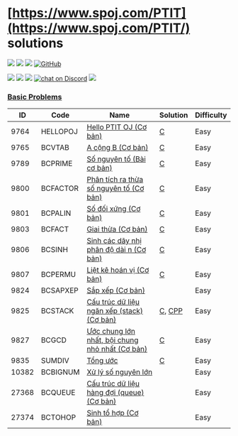 [https://www.spoj.com/PTIT](https://www.spoj.com/PTIT/) solutions
========

<p align="left">
  <a href="#"><img src="https://img.shields.io/endpoint?url=https%3A%2F%2Fhits.dwyl.com%2Ftmsangdev%2Fspoj-ptit-solution.json&label=visitors&color=blue"></a>
  <a href="#"><img src="https://img.shields.io/badge/language-C%2CC++-blue"></a>
  <a href="#"><img src="https://img.shields.io/github/repo-size/tmsangdev/spoj-ptit-solutions"></a>
  <a href="https://github.com/tmsangdev/spoj-ptit-solutions/blob/main/LICENSE"><img alt="GitHub" src="https://img.shields.io/github/license/tmsangdev/spoj-ptit-solutions?label=License"></a>
</p>

<p align="left">
  <a href="https://github.com/tmsangdev"><img src="https://img.shields.io/badge/author-tmsangdev-41454A?logo=github&labelColor=grey"></a>
  <a href="https://facebook.com/tmsangdev"><img src="https://img.shields.io/badge/facebook-tmsangdev-41454A?logo=facebook&logoColor=white&labelColor=blue"></a>
  <a href="https://www.youtube.com/@tmsangdev"><img src="https://img.shields.io/badge/youtube-tmsangdev-41454A?logo=youtube&logoColor=white&labelColor=red"></a>
  <a href="https://discord.gg/ajXr5kRKkk">
        <img src="https://img.shields.io/discord/994125923819458590?logo=discord&logoColor=white&labelColor=5865F2&color=green"
            alt="chat on Discord"></a>
  <a href="https://viblo.asia/u/tmsangdev"><img src="https://img.shields.io/badge/viblo-tmsangdev-white"></a>
</p>

### [Basic Problems](https://www.spoj.com/PTIT/problems/basic/all)

| ID | Code | Name | Solution | Difficulty |
| --- | ----- | ----- | -------- | ---------- |
| 9764 | HELLOPOJ | [Hello PTIT OJ (Cơ bản)](https://www.spoj.com/PTIT/problems/HELLOPOJ) | [C](./basic-problems/HELLOPOJ.c) | Easy |
| 9765 | BCVTAB | [A cộng B (Cơ bản)](https://www.spoj.com/PTIT/problems/BCVTAB) | [C](./basic-problems/BCVTAB.c) | Easy |
| 9789 | BCPRIME | [Số nguyên tố (Bài cơ bản)](https://www.spoj.com/PTIT/problems/BCPRIME) | [C](./basic-problems/BCPRIME.c) | Easy |
| 9800 | BCFACTOR | [Phân tích ra thừa số nguyên tố (Cơ bản)](https://www.spoj.com/PTIT/problems/BCFACTOR) | [C](./basic-problems/BCFACTOR.c) | Easy |
| 9801 | BCPALIN | [Số đối xứng (Cơ bản)](https://www.spoj.com/PTIT/problems/BCPALIN) | [C](./basic-problems/BCPALIN.c) | Easy |
| 9803 | BCFACT | [Giai thừa (Cơ bản)](https://www.spoj.com/PTIT/problems/BCFACT) | [C](./basic-problems/BCFACT.c) | Easy |
| 9806 | BCSINH | [Sinh các dãy nhị phân độ dài n (Cơ bản)](https://www.spoj.com/PTIT/problems/BCSINH) | [C](./basic-problems/BCSINH.c) | Easy |
| 9807 | BCPERMU | [Liệt kê hoán vị (Cơ bản)](https://www.spoj.com/PTIT/problems/BCPERMU) | [C](./basic-problems/BCPERMU.c) | Easy |
| 9824 | BCSAPXEP | [Sắp xếp (Cơ bản)](https://www.spoj.com/PTIT/problems/BCSAPXEP) |  | Easy |
| 9825 | BCSTACK | [Cấu trúc dữ liệu ngăn xếp (stack) (Cơ bản)](https://www.spoj.com/PTIT/problems/BCSTACK) | [C](./basic-problems/BCSTACK.c), [CPP](./basic-problems/BCSTACK.cpp) | Easy |
| 9827 | BCGCD | [Ước chung lớn nhất, bội chung nhỏ nhất (Cơ bản)](https://www.spoj.com/PTIT/problems/BCGCD) | [C](./basic-problems/BCGCD.c) | Easy |
| 9835 | SUMDIV | [Tổng ước](https://www.spoj.com/PTIT/problems/SUMDIV) | [C](./basic-problems/SUMDIV.c) | Easy |
| 10382 | BCBIGNUM | [Xử lý số nguyên lớn](https://www.spoj.com/PTIT/problems/BCBIGNUM) |  | Easy |
| 27368 | BCQUEUE | [Cấu trúc dữ liệu hàng đợi (queue) (Cơ bản)](https://www.spoj.com/PTIT/problems/BCQUEUE) |  | Easy |
| 27374 | BCTOHOP | [Sinh tổ hợp (Cơ bản)](https://www.spoj.com/PTIT/problems/BCTOHOP) |  | Easy |
